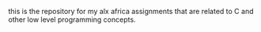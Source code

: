 this is the repository for my alx africa assignments that are related to C and other low level programming concepts.
